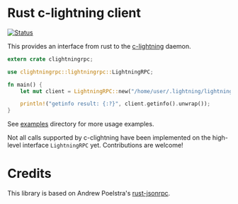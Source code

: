# Rust c-lightning client

[![Status](https://travis-ci.org/laanwj/rust-clightning-rpc.png?branch=master)](https://travis-ci.org/laanwj/rust-clightning-rpc)

This provides an interface from rust to the [c-lightning](https://github.com/ElementsProject/lightning) daemon.

```rust
extern crate clightningrpc;

use clightningrpc::lightningrpc::LightningRPC;

fn main() {
    let mut client = LightningRPC::new("/home/user/.lightning/lightning-rpc".to_string());

    println!("getinfo result: {:?}", client.getinfo().unwrap());
}
```

See [examples](examples/) directory for more usage examples.

Not all calls supported by c-clightning have been implemented on the high-level interface
`LightningRPC` yet. Contributions are welcome!

# Credits

This library is based on Andrew Poelstra's [rust-jsonrpc](https://github.com/apoelstra/rust-jsonrpc).
